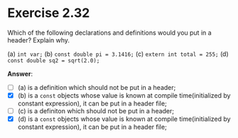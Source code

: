 # Exercise 2.32

Which of the following declarations and definitions would you put in a header? Explain why.

(a) `int var;`
(b) `const double pi = 3.1416;`
(c) `extern int total = 255;`
(d) `const double sq2 = sqrt(2.0);`

**Answer**:

- [ ] (a) is a definition which should not be put in a header;
- [x] (b) is a `const` objects whose value is known at compile time(initialized by constant expression), it can be put in a header file;
- [ ] (c) is a definiton which should not be put in a header;
- [x] (d) is a `const` objects whose value is known at compile time(initialized by constant expression), it can be put in a header file;